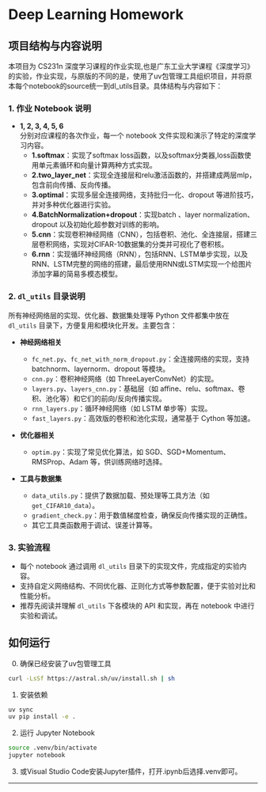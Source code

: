 # Deep Learning Homework

## 项目结构与内容说明

本项目为 CS231n 深度学习课程的作业实现,也是广东工业大学课程《深度学习》的实验，作业实现，与原版的不同的是，使用了uv包管理工具组织项目，并将原本每个notebook的source统一到dl_utils目录。具体结构与内容如下：

### 1. 作业 Notebook 说明

- **1, 2, 3, 4, 5, 6**  
  分别对应课程的各次作业，每一个 notebook 文件实现和演示了特定的深度学习内容。
  - **1.softmax**：实现了softmax loss函数，以及softmax分类器,loss函数使用单元素循环和向量计算两种方式实现。
  - **2.two_layer_net**：实现全连接层和relu激活函数的，并搭建成两层mlp，包含前向传播、反向传播。
  - **3.optimal**：实现多层全连接网络，支持批归一化、dropout 等进阶技巧，并对多种优化器进行实验。
  - **4.BatchNormalization+dropout**：实现batch 、layer normalization、dropout 以及初始化超参数对训练的影响。
  - **5.cnn**：实现卷积神经网络（CNN），包括卷积、池化、全连接层，搭建三层卷积网络，实现对CIFAR-10数据集的分类并可视化了卷积核。
  - **6.rnn**：实现循环神经网络（RNN），包括RNN、LSTM单步实现，以及RNN、LSTM完整的网络的搭建，最后使用RNN或LSTM实现一个给图片添加字幕的简易多模态模型。

### 2. `dl_utils` 目录说明

所有神经网络层的实现、优化器、数据集处理等 Python 文件都集中放在 `dl_utils` 目录下，方便复用和模块化开发。主要包含：

- **神经网络相关**
  - `fc_net.py`、`fc_net_with_norm_dropout.py`：全连接网络的实现，支持 batchnorm、layernorm、dropout 等模块。
  - `cnn.py`：卷积神经网络（如 ThreeLayerConvNet）的实现。
  - `layers.py`、`layers_cnn.py`：基础层（如 affine、relu、softmax、卷积、池化等）和它们的前向/反向传播实现。
  - `rnn_layers.py`：循环神经网络（如 LSTM 单步等）实现。
  - `fast_layers.py`：高效版的卷积和池化实现，通常基于 Cython 等加速。

- **优化器相关**
  - `optim.py`：实现了常见优化算法，如 SGD、SGD+Momentum、RMSProp、Adam 等，供训练网络时选择。

- **工具与数据集**
  - `data_utils.py`：提供了数据加载、预处理等工具方法（如 `get_CIFAR10_data`）。
  - `gradient_check.py`：用于数值梯度检查，确保反向传播实现的正确性。
  - 其它工具类函数用于调试、误差计算等。

### 3. 实验流程

- 每个 notebook 通过调用 `dl_utils` 目录下的实现文件，完成指定的实验内容。
- 支持自定义网络结构、不同优化器、正则化方式等参数配置，便于实验对比和性能分析。
- 推荐先阅读并理解 `dl_utils` 下各模块的 API 和实现，再在 notebook 中进行实验和调试。

## 如何运行

0. 确保已经安装了uv包管理工具
```bash
curl -LsSf https://astral.sh/uv/install.sh | sh
```

1. 安装依赖
```bash
uv sync
uv pip install -e .
```

2. 运行 Jupyter Notebook
```bash
source .venv/bin/activate
jupyter notebook
```
3. 或Visual Studio Code安装Jupyter插件，打开.ipynb后选择.venv即可。
---
